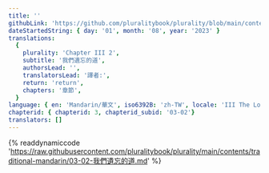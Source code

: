 ```yaml
---
title: ''
githubLink: 'https://github.com/pluralitybook/plurality/blob/main/contents/traditional-mandarin/03-02-我們遺忘的道.md'
dateStartedString: { day: '01', month: '08', year: '2023' }
translations:
  {
    plurality: 'Chapter III 2',
    subtitle: '我們遺忘的道',
    authorsLead: '',
    translatorsLead: '譯者:',
    return: 'return',
    chapters: '章節',
  }
language: { en: 'Mandarin/華文', iso6392B: 'zh-TW', locale: 'III The Lost Dao ' }
chapterid: { chapterid: 3, chapterid_subid: '03-02'}
translators: []
---
```

{% readdynamiccode 'https://raw.githubusercontent.com/pluralitybook/plurality/main/contents/traditional-mandarin/03-02-我們遺忘的道.md' %}